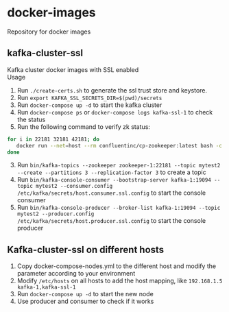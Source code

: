 # docker-images
Repository for docker images
## kafka-cluster-ssl
Kafka cluster docker images with SSL enabled   
Usage
1. Run ```./create-certs.sh``` to generate the ssl trust store and keystore.
2. Run ```export KAFKA_SSL_SECRETS_DIR=$(pwd)/secrets```
2. Run ```docker-compose up -d``` to start the kafka cluster
2. Run ```docker-compose ps``` or ```docker-compose logs kafka-ssl-1``` to check the status
3. Run the following command to verify zk status: 
```Bash
for i in 22181 32181 42181; do
   docker run --net=host --rm confluentinc/cp-zookeeper:latest bash -c "echo stat | nc zookeeper-1 $i | grep Mode"
done
```
3. Run ```bin/kafka-topics --zookeeper zookeeper-1:22181 --topic mytest2 --create --partitions 3 --replication-factor 3``` to create a topic
4. Run ```bin/kafka-console-consumer --bootstrap-server kafka-1:19094 --topic mytest2 --consumer.config /etc/kafka/secrets/host.consumer.ssl.config``` to start the console consumer
5. Run ```bin/kafka-console-producer --broker-list kafka-1:19094 --topic mytest2 --producer.config /etc/kafka/secrets/host.producer.ssl.config``` to start the console producer
## Kafka-cluster-ssl on different hosts
1. Copy docker-compose-nodes.yml to the different host and modify the parameter according to your environment
2. Modify ```/etc/hosts``` on all hosts to add the host mapping,  like ```192.168.1.5 kafka-1,kafka-ssl-1```
3. Run ```docker-compose up -d``` to start the new node
4. Use producer and consumer to check if it works
